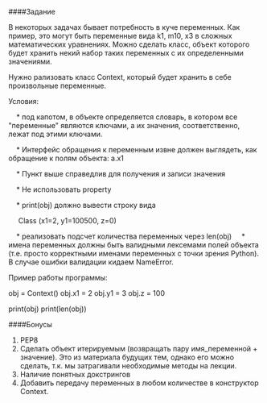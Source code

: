 ####Задание

В некоторых задачах бывает потребность в куче переменных. Как пример, это могут быть переменные вида
k1, m10, x3 в сложных математических уравнениях. Можно сделать класс, объект которого будет хранить
некий набор таких переменных с их определенными значениями.

Нужно рализовать класс Context, который будет хранить в себе произвольные переменные.

Условия:

&nbsp;&nbsp;&nbsp;&nbsp;* под капотом, в объекте определяется словарь, в котором все "переменные"
являются ключами, а их значения, соответственно, лежат под этими ключами.

&nbsp;&nbsp;&nbsp;&nbsp;* Интерфейс обращения к переменным извне должен выглядеть, как обращение
к полям объекта: a.x1

&nbsp;&nbsp;&nbsp;&nbsp;* Пункт выше справедлив для получения и записи значения

&nbsp;&nbsp;&nbsp;&nbsp;* Не использовать property

&nbsp;&nbsp;&nbsp;&nbsp;* print(obj) должно вывести строку вида

&nbsp;&nbsp;&nbsp;&nbsp; Class <Context> (x1=2, y1=100500, z=0)

&nbsp;&nbsp;&nbsp;&nbsp;* реализовать подсчет количества переменных через len(obj)
&nbsp;&nbsp;&nbsp;&nbsp;* имена переменных должны быть валидными лексемами полей объекта
(т.е. просто корректными именами переменных с точки зрения Python).
В случае ошибки валидации кидаем NameError.


Пример работы программы:

obj = Context()
obj.x1 = 2
obj.y1 = 3
obj.z = 100

print(obj)
print(len(obj))


####Бонусы

1. РЕР8
2. Сделать объект итерируемым (возвращать пару имя_переменной + значение). Это из материала
будущих тем, однако его можно сделать, т.к. мы затрагивали необходимые методы на лекции.
3. Наличие понятных докстрингов
4. Добавить передачу переменных в любом количестве в конструктор Context.
